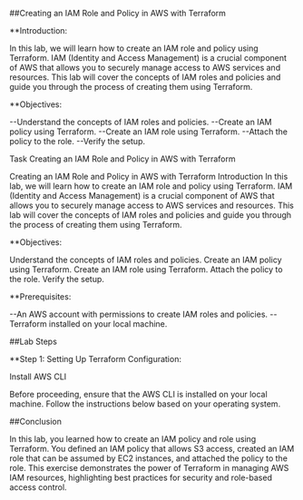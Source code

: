 ##Creating an IAM Role and Policy in AWS with Terraform

**Introduction:

In this lab, we will learn how to create an IAM role and policy using Terraform. IAM (Identity and Access Management) is a crucial component of AWS that allows you to securely manage access to AWS services and resources. This lab will cover the concepts of IAM roles and policies and guide you through the process of creating them using Terraform.

**Objectives:

--Understand the concepts of IAM roles and policies.
--Create an IAM policy using Terraform.
--Create an IAM role using Terraform.
--Attach the policy to the role.
--Verify the setup.

Task
Creating an IAM Role and Policy in AWS with Terraform

Creating an IAM Role and Policy in AWS with Terraform
Introduction
In this lab, we will learn how to create an IAM role and policy using Terraform. IAM (Identity and Access Management) is a crucial component of AWS that allows you to securely manage access to AWS services and resources. This lab will cover the concepts of IAM roles and policies and guide you through the process of creating them using Terraform.



**Objectives:

Understand the concepts of IAM roles and policies.
Create an IAM policy using Terraform.
Create an IAM role using Terraform.
Attach the policy to the role.
Verify the setup.


**Prerequisites:

--An AWS account with permissions to create IAM roles and policies.
--Terraform installed on your local machine.

##Lab Steps

**Step 1: Setting Up Terraform Configuration:

Install AWS CLI

Before proceeding, ensure that the AWS CLI is installed on your local machine. Follow the instructions below based on your operating system.

##Conclusion

In this lab, you learned how to create an IAM policy and role using Terraform. You defined an IAM policy that allows S3 access, created an IAM role that can be assumed by EC2 instances, and attached the policy to the role. This exercise demonstrates the power of Terraform in managing AWS IAM resources, highlighting best practices for security and role-based access control.


